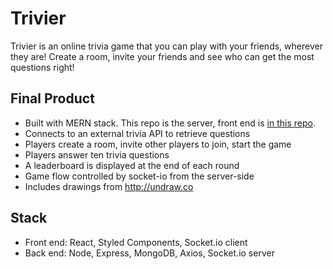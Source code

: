 # Trivier

Trivier is an online trivia game that you can play with your friends, wherever they are! Create a room, invite your friends and see who can get the most questions right!

## Final Product

- Built with MERN stack. This repo is the server, front end is [in this repo](https://github.com/bunge12/trivier-front).
- Connects to an external trivia API to retrieve questions
- Players create a room, invite other players to join, start the game
- Players answer ten trivia questions
- A leaderboard is displayed at the end of each round
- Game flow controlled by socket-io from the server-side
- Includes drawings from http://undraw.co

## Stack

- Front end: React, Styled Components, Socket.io client
- Back end: Node, Express, MongoDB, Axios, Socket.io server
